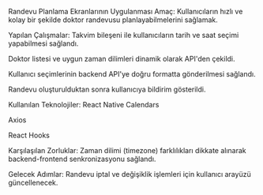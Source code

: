 Randevu Planlama Ekranlarının Uygulanması
Amaç:
Kullanıcıların hızlı ve kolay bir şekilde doktor randevusu planlayabilmelerini sağlamak.

Yapılan Çalışmalar:
Takvim bileşeni ile kullanıcıların tarih ve saat seçimi yapabilmesi sağlandı.

Doktor listesi ve uygun zaman dilimleri dinamik olarak API'den çekildi.

Kullanıcı seçimlerinin backend API'ye doğru formatta gönderilmesi sağlandı.

Randevu oluşturulduktan sonra kullanıcıya bildirim gösterildi.

Kullanılan Teknolojiler:
React Native Calendars

Axios

React Hooks

Karşılaşılan Zorluklar:
Zaman dilimi (timezone) farklılıkları dikkate alınarak backend-frontend senkronizasyonu sağlandı.

Gelecek Adımlar:
Randevu iptal ve değişiklik işlemleri için kullanıcı arayüzü güncellenecek.
